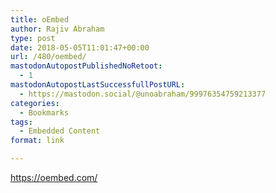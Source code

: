 ```yaml
---
title: oEmbed
author: Rajiv Abraham
type: post
date: 2018-05-05T11:01:47+00:00
url: /480/oembed/
mastodonAutopostPublishedNoRetoot:
  - 1
mastodonAutopostLastSuccessfullPostURL:
  - https://mastodon.social/@unoabraham/99976354759213377
categories:
  - Bookmarks
tags:
  - Embedded Content
format: link

---
```

<https://oembed.com/>